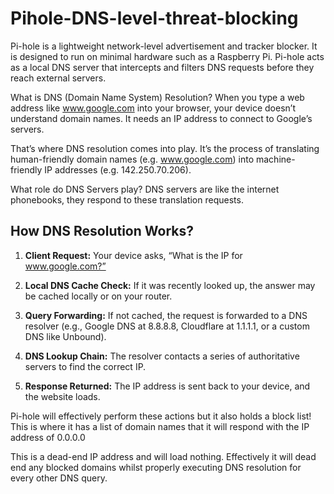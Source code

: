 # Pihole-DNS-level-threat-blocking
Pi-hole is a lightweight network-level advertisement and tracker blocker. It is designed to run on minimal hardware such as a Raspberry Pi. Pi-hole acts as a local DNS server that intercepts and filters DNS requests before they reach external servers. 



What is DNS (Domain Name System) Resolution? 
When you type a web address like www.google.com into your browser, your device doesn’t understand domain names. It needs an IP address to connect to Google’s servers. 

That’s where DNS resolution comes into play. It’s the process of translating human-friendly domain names (e.g. www.google.com) into machine-friendly IP addresses (e.g. 142.250.70.206). 

What role do DNS Servers play? 
DNS servers are like the internet phonebooks, they respond to these translation requests.


## How DNS Resolution Works?

1. **Client Request:**
Your device asks, “What is the IP for www.google.com?”


2. **Local DNS Cache Check:**
If it was recently looked up, the answer may be cached locally or on your router.


3. **Query Forwarding:**
If not cached, the request is forwarded to a DNS resolver (e.g., Google DNS at 8.8.8.8, Cloudflare at 1.1.1.1, or a custom DNS like Unbound).


4. **DNS Lookup Chain:**
The resolver contacts a series of authoritative servers to find the correct IP.

5. **Response Returned:**
The IP address is sent back to your device, and the website loads.


Pi-hole will effectively perform these actions but it also holds a block list! This is where it has a list of domain names that it will respond with the IP address of 0.0.0.0 

This is a dead-end IP address and will load nothing. Effectively it will dead end any blocked domains whilst properly executing DNS resolution for every other DNS query.
